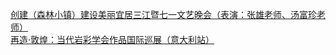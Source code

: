   
[创建（森林小镇）建设美丽宜居三江暨七一文艺晚会（表演：张雄老师、汤富珍老师）](http://www.dianyue.me/archives/269/s4gvfydbtc93eq5m/)  
[再造·敦煌：当代岩彩学会作品国际巡展（意大利站）](http://www.dianyue.me/archives/723/zpjj5sqs66u1tj05/)